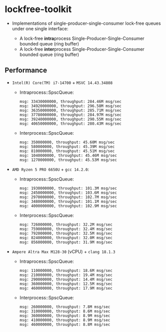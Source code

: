 # lockfree-toolkit

- Implementations of single-producer-single-consumer lock-free queues under one
  single interface:

    - A lock-free **intra**process Single-Producer-Single-Consumer bounded
      queue (ring buffer)
    - A lock-free **inter**process Single-Producer-Single-Consumer bounded
      queue (ring buffer)

## Performance

- `Intel(R) Core(TM) i7-14700` + `MSVC 14.43.34808`
    - Intraprocess::SpscQueue:
      ```
      msg: 33430000000, throughput: 284.46M msg/sec
      msg: 34920000000, throughput: 296.58M msg/sec
      msg: 36350000000, throughput: 285.71M msg/sec
      msg: 37780000000, throughput: 284.97M msg/sec
      msg: 39240000000, throughput: 290.55M msg/sec
      msg: 40650000000, throughput: 280.43M msg/sec
      ```

    - Interprocess::SpscQueue:
      ```
      msg: 350000000, throughput: 45.60M msg/sec
      msg: 580000000, throughput: 45.39M msg/sec
      msg: 810000000, throughput: 45.51M msg/sec
      msg: 1040000000, throughput: 45.46M msg/sec
      msg: 1270000000, throughput: 45.53M msg/sec
      ```

- `AMD Ryzen 5 PRO 6650U` + `gcc 14.2.0`:
    - Intraprocess::SpscQueue:
      ```    
      msg: 1930000000, throughput: 101.3M msg/sec
      msg: 2450000000, throughput: 103.6M msg/sec
      msg: 2970000000, throughput: 102.7M msg/sec
      msg: 3480000000, throughput: 101.1M msg/sec
      msg: 4000000000, throughput: 102.9M msg/sec
      ```

    - Interprocess::SpscQueue:
      ```
      msg: 726000000, throughput: 32.2M msg/sec
      msg: 759000000, throughput: 32.4M msg/sec
      msg: 792000000, throughput: 32.5M msg/sec
      msg: 824000000, throughput: 32.0M msg/sec
      msg: 856000000, throughput: 31.9M msg/sec      
      ```

- `Ampere Altra Max M128-30` (vCPU) + `clang 18.1.3`

    - Intraprocess::SpscQueue:
      ```
      msg: 110000000, throughput: 18.6M msg/sec
      msg: 210000000, throughput: 19.4M msg/sec
      msg: 290000000, throughput: 14.4M msg/sec
      msg: 360000000, throughput: 12.5M msg/sec
      msg: 460000000, throughput: 17.9M msg/sec
      ```

    - Interprocess::SpscQueue:
      ```
      msg: 260000000, throughput: 7.8M msg/sec
      msg: 310000000, throughput: 8.6M msg/sec
      msg: 360000000, throughput: 8.9M msg/sec
      msg: 410000000, throughput: 8.9M msg/sec
      msg: 460000000, throughput: 8.8M msg/sec
      ```